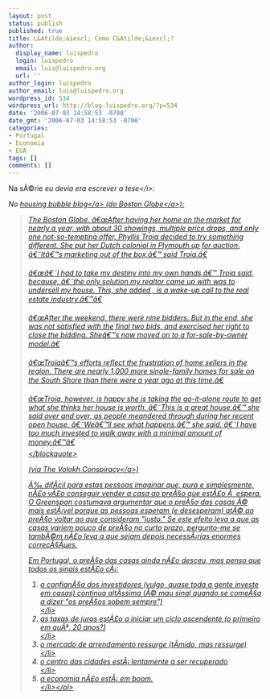 ```yaml
---
layout: post
status: publish
published: true
title: L&Atilde;&iexcl; Como C&Atilde;&iexcl;?
author:
  display_name: luispedro
  login: luispedro
  email: luis@luispedro.org
  url: ''
author_login: luispedro
author_email: luis@luispedro.org
wordpress_id: 534
wordpress_url: http://blog.luispedro.org/?p=534
date: '2006-07-03 14:58:53 -0700'
date_gmt: '2006-07-03 14:58:53 -0700'
categories:
- Portugal
- Economia
- EUA
tags: []
comments: []
---
```

<p>Na s&Atilde;&copy;rie <i>eu devia era escrever a tese<&#47;i>:</p>
<p>No <a href="http:&#47;&#47;thehousingbubbleblog.com&#47;?p=968">housing bubble blog<&#47;a> (do <a href="http:&#47;&#47;www.boston.com&#47;realestate&#47;news&#47;articles&#47;2006&#47;06&#47;29&#47;in_slumping_house_market_creative_thinking_required&#47;?page=full">Boston Globe<&#47;a>):</p>
<blockquote><p>
The Boston Globe. &acirc;&euro;&oelig;After having her home on the market for nearly a year, with about 30 showings, multiple price drops, and only one not-so-tempting offer, Phyllis Troia decided to try something different. She put her Dutch colonial in Plymouth up for auction. &acirc;&euro;&tilde;It&acirc;&euro;&trade;s marketing out of the box,&acirc;&euro;&trade; said Troia.&acirc;&euro;</p>
<p>&acirc;&euro;&oelig;&acirc;&euro;&tilde;I had to take my destiny into my own hands,&acirc;&euro;&trade; Troia said, because, &acirc;&euro;&tilde;the only solution my realtor came up with was to undersell my house. This, she added , is a wake-up call to the real estate industry.&acirc;&euro;&trade;&acirc;&euro;</p>
<p>&acirc;&euro;&oelig;After the weekend, there were nine bidders. But in the end, she was not satisfied with the final two bids, and exercised her right to close the bidding. She&acirc;&euro;&trade;s now moved on to a for-sale-by-owner model.&acirc;&euro;</p>
<p>&acirc;&euro;&oelig;Troia&acirc;&euro;&trade;s efforts reflect the frustration of home sellers in the region. There are nearly 1,000 more single-family homes for sale on the South Shore than there were a year ago at this time.&acirc;&euro;</p>
<p>&acirc;&euro;&oelig;Troia, however, is happy she is taking the go-it-alone route to get what she thinks her house is worth. &acirc;&euro;&tilde;This is a great house,&acirc;&euro;&trade; she said over and over, as people meandered through during her recent open house. &acirc;&euro;&tilde;We&acirc;&euro;&trade;ll see what happens,&acirc;&euro;&trade; she said. &acirc;&euro;&tilde;I have too much invested to walk away with a minimal amount of money.&acirc;&euro;&trade;&acirc;&euro;<br />
<&#47;blockquote></p>
<p>(via <a href="http:&#47;&#47;volokh.com&#47;archives&#47;archive_2006_06_25-2006_07_01.shtml#1151706960">The Volokh Conspiracy<&#47;a>)</p>
<p>&Atilde;&permil; dif&Atilde;&shy;cil para estas pessoas imaginar que, pura e simplesmente, n&Atilde;&pound;o v&Atilde;&pound;o conseguir vender a casa ao pre&Atilde;&sect;o que est&Atilde;&pound;o &Atilde;&nbsp; espera. O Greenspan costumava argumentar que o pre&Atilde;&sect;o das casas &Atilde;&copy; mais est&Atilde;&iexcl;vel porque as pessoas esperam (e desesperam) at&Atilde;&copy; ao pre&Atilde;&sect;o voltar ao que consideram "justo." Se este efeito leva a que as casas variem pouco de pre&Atilde;&sect;o no curto prazo, pergunto-me se tamb&Atilde;&copy;m n&Atilde;&pound;o leva a que sejam depois necess&Atilde;&iexcl;rias enormes correc&Atilde;&sect;&Atilde;&micro;es.</p>
<p>Em Portugal, o pre&Atilde;&sect;o das casas ainda n&Atilde;&pound;o desceu, mas penso que todos os sinais est&Atilde;&pound;o c&Atilde;&iexcl;:</p>
<ol>
<li>a confian&Atilde;&sect;a dos investidores (vulgo, quase toda a gente investe em casas) continua alt&Atilde;&shy;ssima (&Atilde;&copy; mau sinal quando se come&Atilde;&sect;a a dizer "os pre&Atilde;&sect;os sobem sempre")<br />
<&#47;li>
<li>as taxas de juros est&Atilde;&pound;o a iniciar um ciclo ascendente (o primeiro em qu&Atilde;&ordf;, 20 anos?)<br />
<&#47;li>
<li>o mercado de arrendamento ressurge (t&Atilde;&shy;mido, mas ressurge)<br />
<&#47;li>
<li>o centro das cidades est&Atilde;&iexcl; lentamente a ser recuperado<br />
<&#47;li>
<li>a economia n&Atilde;&pound;o est&Atilde;&iexcl; em boom.<br />
<&#47;li><&#47;ol></p>
